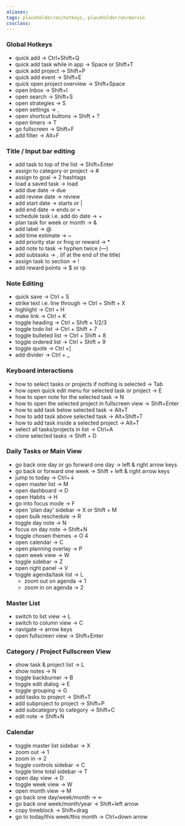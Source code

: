 ```yaml
---
aliases:
tags: placeholder/on/hotkeys, placeholder/on/marvin
cssclass:
---
```


### Global Hotkeys
- quick add → Ctrl+Shift+Q 
- quick add task while in app → Space or Shift+T 
- quick add project → Shift+P 
- quick add event → Shift+E
- quick open project overview → Shift+Space 
- open Inbox → Shift+I 
- open search → Shift+S 
- open strategies → S 
- open settings → , 
- open shortcut buttons → Shift + ? 
- open timers → T 
- go fullscreen → Shift+F 
- add filter → Alt+F 


### Title / Input bar editing
- add task to top of the list → Shift+Enter 
- assign to category or project → # 
- assign to goal → 2 hashtags 
- load a saved task → load 
- add due date → due 
- add review date → review 
- add start date → starts or | 
- add end date → ends or = 
- schedule task i.e. add do date → + 
- plan task for week or month → & 
- add label → @ 
- add time estimate → ~ 
- add priority star or frog or reward → * 
- add note to task → hyphen twice (—) 
- add subtasks → , (if at the end of the title) 
- assign task to section → ! 
- add reward points → $ or rp



### Note Editing
- quick save → Ctrl + S 
- strike text i.e. line through → Ctrl + Shift + X 
- highlight → Ctrl + H 
- make link → Ctrl + K 
- toggle heading → Ctrl + Shift + 1/2/3 
- toggle todo list → Ctrl + Shift + 7 
- toggle bulleted list → Ctrl + Shift + 8 
- toggle ordered list → Ctrl + Shift + 9 
- toggle quote → Ctrl +] 
- add divider → Ctrl + _ 


### Keyboard interactions
- how to select tasks or projects if nothing is selected → Tab 
- how open quick edit menu for selected task or project → E 
- how to open note for the selected task → N 
- how to open the selected project in fullscreen view → Shift+Enter 
- how to add task below selected task → Alt+T 
- how to add task above selected task → Alt+Shift+T 
- how to add task inside a selected project → Alt+T 
- select all tasks/projects in list → Ctrl+A 
- clone selected tasks → Shift + D 


### Daily Tasks or Main View
- go back one day or go forward one day → left & right arrow keys 
- go back or forward one week → Shift + left & right arrow keys 
- jump to today → Ctrl+↓ 
- open master list → M 
- open dashboard → D 
- open Habits → H 
- go into focus mode → F 
- open 'plan day' sidebar → X or Shift + M 
- open bulk reschedule → R 
- toggle day note → N 
- focus on day note → Shift+N 
- toggle chosen themes → O 4
- open calendar → C 
- open planning overlay → P 
- open week view → W 
- toggle sidebar → Z 
- open right panel → V 
- toggle agenda/task list → L 
	- zoom out on agenda → 1 
	- zoom in on agenda → 2 


### Master List
- switch to list view → L 
- switch to column view → C 
- navigate → arrow keys 
- open fullscreen view → Shift+Enter 


### Category / Project Fullscreen View
- show task & project list → L 
- show notes → N 
- toggle backburner → B 
- toggle edit dialog → E 
- toggle grouping → G 
- add tasks to project → Shift+T 
- add subproject to project → Shift+P 
- add subcategory to category → Shift+C 
- edit note → Shift+N 


### Calendar
- toggle master list sidebar → X 
- zoom out → 1 
- zoom in → 2 
- toggle controls sidebar → C 
- toggle time total sidebar → T 
- open day view → D 
- toggle week view → W 
- open month view → M 
- go back one day/week/month → ← 
- go back one week/month/year → Shift+left arrow 
- copy timeblock → Shift+drag 
- go to today/this week/this month → Ctrl+down arrow 



